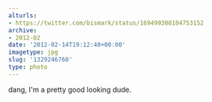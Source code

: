 ```yaml
---
alturls:
- https://twitter.com/bismark/status/169499308104753152
archive:
- 2012-02
date: '2012-02-14T19:12:40+00:00'
imagetype: jpg
slug: '1329246760'
type: photo
---
```


dang, I'm a pretty good looking dude.
